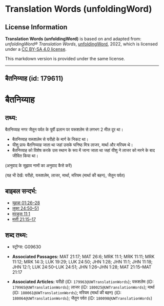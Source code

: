 # Translation Words (unfoldingWord)

## License Information

**Translation Words (unfoldingWord)** is based on and adapted from: _unfoldingWord® Translation Words_, [unfoldingWord](https://unfoldingword.org/utw), 2022, which is licensed under a [CC BY-SA 4.0 license](https://creativecommons.org/licenses/by-sa/4.0/legalcode.en).

This markdown version is provided under the same license.



--------------------------------

## बैतनिय्याह (id: 179611)

बैतनिय्याह
==========

तथ्य:
-----

बैतनिय्याह नगर जैतून पर्वत के पूर्वी ढलान पर यरूशलेम से लगभग 2 मील दूर था।

* बैतनिय्याह यरूशलेम से यरीहो के मार्ग के निकट था।
* यीशु प्रायः बैतनिय्याह जाता था जहां उसके घनिष्ठ मित्र लाजर, मार्था और मरियम थे।
* बैतनिय्याह को विशेष करके उस स्थान के रूप में जाना जाता था जहां यीशु ने लाजर को मरने के बाद जीवित किया था।

(अनुवाद के सुझाव नामों का अनुवाद कैसे करें)

(यह भी देखें: यरीहो, यरूशलेम, लाजर, मार्था, मरियम (मार्था की बहन), जैतून पर्वत)

बाइबल सन्दर्भ:
--------------

* [यूहन्ना 01:26–28](https://ref.ly/John1:26-John1:28)
* [लूका 24:50–51](https://ref.ly/Luke24:50-Luke24:51)
* [मरकुस 11:1](https://ref.ly/Mark11:1)
* [मत्ती 21:15–17](https://ref.ly/Matt21:15-Matt21:17)

शब्द तथ्य:
----------

* स्ट्रोंग्स: G09630

* **Associated Passages:** MAT 21:17; MAT 26:6; MRK 11:1; MRK 11:11; MRK 11:12; MRK 14:3; LUK 19:29; LUK 24:50; JHN 1:28; JHN 11:1; JHN 11:18; JHN 12:1; LUK 24:50–LUK 24:51; JHN 1:26–JHN 1:28; MAT 21:15–MAT 21:17
* **Associated Articles:** यरीहो (ID: `179963@UWTranslationWords`); यरूशलेम (ID: `179965@UWTranslationWords`); लाजर (ID: `180025@UWTranslationWords`); मार्था (ID: `180061@UWTranslationWords`); मरियम (मार्था की बहन) (ID: `180064@UWTranslationWords`); जैतून पर्वत (ID: `180098@UWTranslationWords`)

